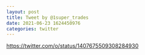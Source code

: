 ```yaml
--- 
layout: post 
title: Tweet by @1super_trades 
date: 2021-06-23 1624450976 
categories: twitter 
--- 
```

https://twitter.com/o/status/1407675509308284930